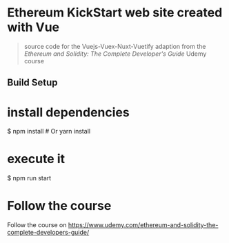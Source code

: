 # Ethereum KickStart web site created with Vue

> source code for the Vuejs-Vuex-Nuxt-Vuetify adaption from the _Ethereum and Solidity: The Complete Developer's Guide_ Udemy course

## Build Setup

# install dependencies

$ npm install # Or yarn install

# execute it

$ npm run start

# Follow the course

Follow the course on https://www.udemy.com/ethereum-and-solidity-the-complete-developers-guide/

